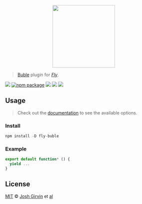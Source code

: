 <div align="center">
  <a href="http://github.com/flyjs/fly">
    <img width=200px  src="https://cloud.githubusercontent.com/assets/8317250/8733685/0be81080-2c40-11e5-98d2-c634f076ccd7.png">
  </a>
</div>

> [Buble](https://github.com/girvo/fly-buble) plugin for _[Fly][fly]_.

[![][fly-badge]][fly]
[![npm package][npm-ver-link]][releases]
[![][dl-badge]][npm-pkg-link]
[![][travis-badge]][travis-link]
[![][mit-badge]][mit]

## Usage
> Check out the [documentation](PLUGIN_DOCUMENTATION) to see the available options.

### Install

```a
npm install -D fly-buble
```

### Example

```js
export default function* () {
  yield ...
}
```

## License

[MIT][mit] © [Josh Girvin][author] et [al][contributors]


[mit]:          http://opensource.org/licenses/MIT
[author]:       http://github.com/girvo
[contributors]: https://github.com/girvo/buble/graphs/contributors
[releases]:     https://github.com/girvo/buble/releases
[fly]:          https://www.github.com/flyjs/fly
[fly-badge]:    https://img.shields.io/badge/fly-JS-05B3E1.svg?style=flat-square
[mit-badge]:    https://img.shields.io/badge/license-MIT-444444.svg?style=flat-square
[npm-pkg-link]: https://www.npmjs.org/package/buble
[npm-ver-link]: https://img.shields.io/npm/v/buble.svg?style=flat-square
[dl-badge]:     http://img.shields.io/npm/dm/buble.svg?style=flat-square
[travis-link]:  https://travis-ci.org/girvo/buble
[travis-badge]: http://img.shields.io/travis/girvo/buble.svg?style=flat-square
